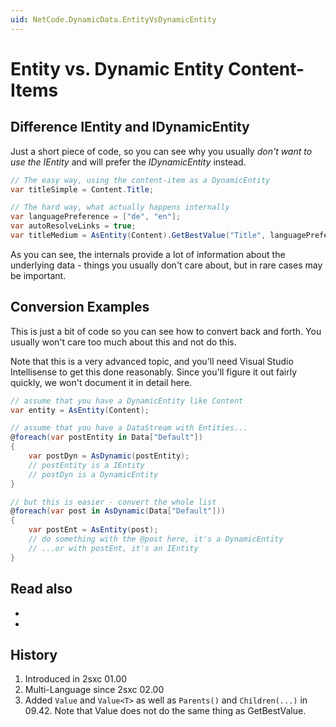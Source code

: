 ```yaml
---
uid: NetCode.DynamicData.EntityVsDynamicEntity
---
```


# Entity vs. Dynamic Entity Content-Items

## Difference IEntity and IDynamicEntity

Just a short piece of code, so you can see why you usually _don't want to use the IEntity_ and will prefer the _IDynamicEntity_ instead.

```cs
// The easy way, using the content-item as a DynamicEntity
var titleSimple = Content.Title; 

// The hard way, what actually happens internally
var languagePreference = ["de", "en"];
var autoResolveLinks = true;
var titleMedium = AsEntity(Content).GetBestValue("Title", languagePreference, autoResolveLinks);

```

As you can see, the internals provide a lot of information about the underlying data - things you usually don't care about, but in rare cases may be important.

## Conversion Examples

This is just a bit of code so you can see how to convert back and forth. You usually won't care too much about this and not do this. 

Note that this is a very advanced topic, and you'll need Visual Studio Intellisense to get this done reasonably. Since you'll figure it out fairly quickly, we won't document it in detail here. 

```cs
// assume that you have a DynamicEntity like Content
var entity = AsEntity(Content);

// assume that you have a DataStream with Entities...
@foreach(var postEntity in Data["Default"])
{
    var postDyn = AsDynamic(postEntity);
    // postEntity is a IEntity
    // postDyn is a DynamicEntity
}

// but this is easier - convert the whole list
@foreach(var post in AsDynamic(Data["Default"]))
{
    var postEnt = AsEntity(post);
    // do something with the @post here, it's a DynamicEntity
    // ...or with postEnt, it's an IEntity
}
```


## Read also

* [](xref:NetCode.DynamicData.DynamicEntity)
* [](xref:NetCode.DynamicData.Entity)

## History

1. Introduced in 2sxc 01.00
1. Multi-Language since 2sxc 02.00
1. Added `Value` and `Value<T>` as well as `Parents()` and `Children(...)` in 09.42. Note that Value does not do the same thing as GetBestValue.
